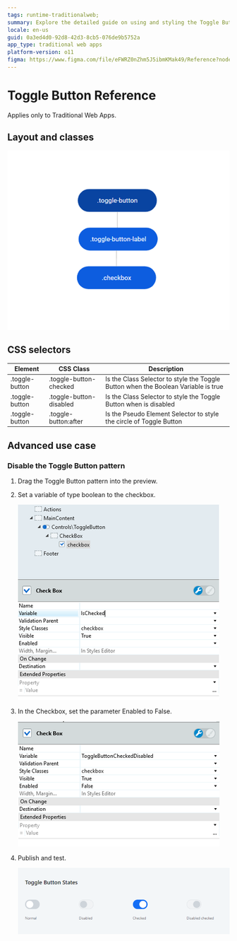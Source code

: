 ```yaml
---
tags: runtime-traditionalweb;
summary: Explore the detailed guide on using and styling the Toggle Button UI pattern in OutSystems 11 (O11).
locale: en-us
guid: 0a3ed4d0-92d8-42d3-8cb5-076de9b5752a
app_type: traditional web apps
platform-version: o11
figma: https://www.figma.com/file/eFWRZ0nZhm5J5ibmKMak49/Reference?node-id=615:610
---
```


# Toggle Button Reference

<div class="info" markdown="1">

Applies only to Traditional Web Apps.

</div>

## Layout and classes

![Diagram showing the layout and classes of the Toggle Button UI pattern](images/togglebutton-3-diag.png "Toggle Button Layout Diagram")

## CSS selectors

| **Element** |  **CSS Class** |  **Description**  |
| ---|---|---
| .toggle-button | .toggle-button-checked | Is the Class Selector to style the Toggle Button when the Boolean Variable is true |
| .toggle-button | .toggle-button-disabled | Is the Class Selector to style the Toggle Button when is disabled |
| .toggle-button | .toggle-button:after | Is the Pseudo Element Selector to style the circle of Toggle Button |

## Advanced use case

### Disable the Toggle Button pattern

1. Drag the Toggle Button pattern into the preview.

1. Set a variable of type boolean to the checkbox.

    ![Screenshot of dragging the Toggle Button pattern into the preview](images/togglebutton-1-ss.png "Toggle Button Preview")

1. In the Checkbox, set the parameter Enabled to False.

    ![Screenshot showing the Toggle Button with the Enabled parameter set to False](images/togglebutton-4-ss.png "Toggle Button Disabled Setting")

1. Publish and test.

    ![Screenshot of the published Toggle Button in a disabled state](images/togglebutton-5-ss.png "Toggle Button Published Test")
